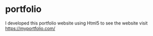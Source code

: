 # portfolio
I developed this portfolio website using Html5 to see the website visit https://myportfolio.com/
